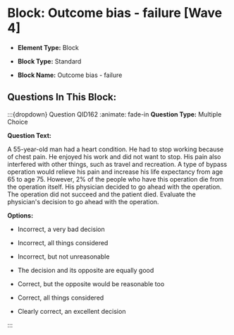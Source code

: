 # Block: Outcome bias - failure [Wave 4]



- **Element Type:** Block


- **Block Type:** Standard


- **Block Name:** Outcome bias - failure


## Questions In This Block:


:::{dropdown} Question QID162
:animate: fade-in
**Question Type:** Multiple Choice

**Question Text:**

A 55-year-old man had a heart condition. He had to stop working because of chest pain. He enjoyed his work and did not want to stop. His pain also interfered with other things, such as travel and recreation. A type of bypass operation would relieve his pain and increase his life expectancy from age 65 to age 75. However, 2% of the people who have this operation die from the operation itself. His physician decided to go ahead with the operation. The operation did not succeed and the patient died. Evaluate the physician's decision to go ahead with the operation.

**Options:**

* Incorrect, a very bad decision

* Incorrect, all things considered

* Incorrect, but not unreasonable

* The decision and its opposite are equally good

* Correct, but the opposite would be reasonable too

* Correct, all things considered

* Clearly correct, an excellent decision


:::



